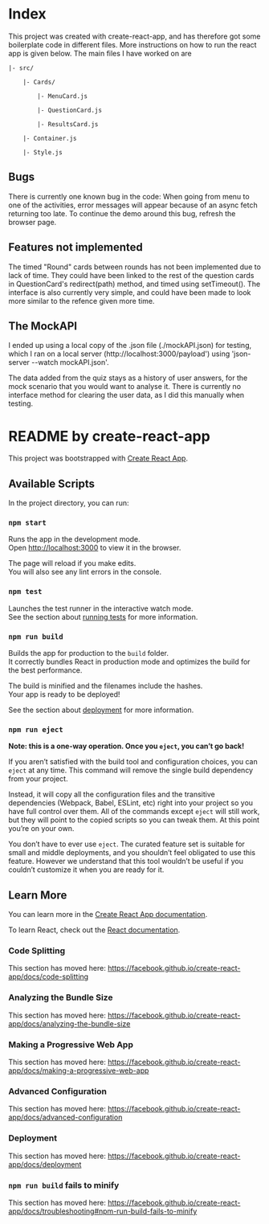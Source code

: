 # Index 

This project was created with create-react-app, and has therefore got some boilerplate code in different files. 
More instructions on how to run the react app is given below. 
The main files I have worked on are

    |- src/

        |- Cards/

            |- MenuCard.js

            |- QuestionCard.js

            |- ResultsCard.js

        |- Container.js

        |- Style.js

## Bugs

There is currently one known bug in the code: 
When going from menu to one of the activities, error messages will appear because of an async fetch returning too late. 
To continue the demo around this bug, refresh the browser page. 

## Features not implemented

The timed "Round" cards between rounds has not been implemented due to lack of time. 
They could have been linked to the rest of the question cards in QuestionCard's redirect(path) method, and timed using setTimeout().
The interface is also currently very simple, and could have been made to look more similar to the refence given more time. 

## The MockAPI

I ended up using a local copy of the .json file (./mockAPI.json) for testing, 
which I ran on a local server (http://localhost:3000/payload') using 'json-server --watch mockAPI.json'. 

The data added from the quiz stays as a history of user answers, for the mock scenario that you would want to analyse it. 
There is currently no interface method for clearing the user data, as I did this manually when testing. 


# README by create-react-app 

This project was bootstrapped with [Create React App](https://github.com/facebook/create-react-app).

## Available Scripts

In the project directory, you can run:

### `npm start`

Runs the app in the development mode.<br />
Open [http://localhost:3000](http://localhost:3000) to view it in the browser.

The page will reload if you make edits.<br />
You will also see any lint errors in the console.

### `npm test`

Launches the test runner in the interactive watch mode.<br />
See the section about [running tests](https://facebook.github.io/create-react-app/docs/running-tests) for more information.

### `npm run build`

Builds the app for production to the `build` folder.<br />
It correctly bundles React in production mode and optimizes the build for the best performance.

The build is minified and the filenames include the hashes.<br />
Your app is ready to be deployed!

See the section about [deployment](https://facebook.github.io/create-react-app/docs/deployment) for more information.

### `npm run eject`

**Note: this is a one-way operation. Once you `eject`, you can’t go back!**

If you aren’t satisfied with the build tool and configuration choices, you can `eject` at any time. This command will remove the single build dependency from your project.

Instead, it will copy all the configuration files and the transitive dependencies (Webpack, Babel, ESLint, etc) right into your project so you have full control over them. All of the commands except `eject` will still work, but they will point to the copied scripts so you can tweak them. At this point you’re on your own.

You don’t have to ever use `eject`. The curated feature set is suitable for small and middle deployments, and you shouldn’t feel obligated to use this feature. However we understand that this tool wouldn’t be useful if you couldn’t customize it when you are ready for it.

## Learn More

You can learn more in the [Create React App documentation](https://facebook.github.io/create-react-app/docs/getting-started).

To learn React, check out the [React documentation](https://reactjs.org/).

### Code Splitting

This section has moved here: https://facebook.github.io/create-react-app/docs/code-splitting

### Analyzing the Bundle Size

This section has moved here: https://facebook.github.io/create-react-app/docs/analyzing-the-bundle-size

### Making a Progressive Web App

This section has moved here: https://facebook.github.io/create-react-app/docs/making-a-progressive-web-app

### Advanced Configuration

This section has moved here: https://facebook.github.io/create-react-app/docs/advanced-configuration

### Deployment

This section has moved here: https://facebook.github.io/create-react-app/docs/deployment

### `npm run build` fails to minify

This section has moved here: https://facebook.github.io/create-react-app/docs/troubleshooting#npm-run-build-fails-to-minify
